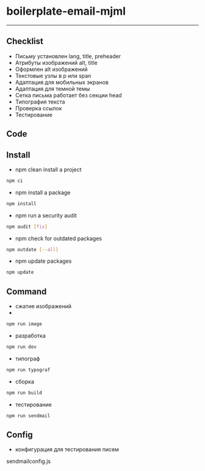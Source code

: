 # boilerplate-email-mjml

---

## Checklist

- Письму установлен lang, title, preheader
- Атрибуты изображений alt, title
- Оформлен alt изображений
- Текстовые узлы в p или span
- Адаптация для мобильных экранов
- Адаптация для темной темы
- Сетка письма работает без секции head
- Типография текста
- Проверка ссылок
- Тестирование

## Code

## Install

- npm clean install a project

```bash
npm ci
```

- npm install a package

```bash
npm install
```

- npm run a security audit

```bash
npm audit [fix]
```

- npm check for outdated packages

```bash
npm outdate [--all]
```

- npm update packages

```bash
npm update
```

## Command

- сжатие изображений
- 
```bash
npm run image
```

- разработка

```bash
npm run dev
```

- типограф

```bash
npm run typograf
```

- сборка

```bash
npm run build
```

- тестирование

```bash
npm run sendmail
```

## Config

- конфигурация для тестирования писем

sendmailconfig.js
